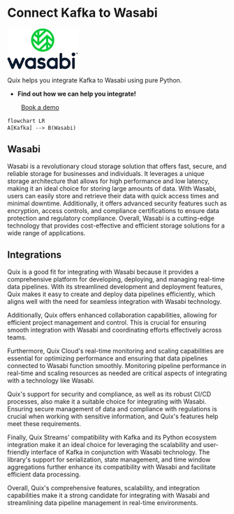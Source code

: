 # Connect Kafka to Wasabi

![](./images/logo_1.jpg)

Quix helps you integrate Kafka to Wasabi using pure Python.

<div class="grid cards blog-grid-card" markdown>

- __Find out how we can help you integrate!__

    <a class="md-button md-button--primary" href="https://share.hsforms.com/1iW0TmZzKQMChk0lxd_tGiw4yjw2?__hstc=175542013.2303933fbd746c0ac86d9ccbe9bc9100.1728383268831.1729603416735.1729620918855.31&__hssc=175542013.1.1729620918855&__hsfp=2132701734" target="_blank" style="margin:.5rem;">Book a demo</a>

</div>

```mermaid
flowchart LR
A[Kafka] --> B(Wasabi)
```

## Wasabi

Wasabi is a revolutionary cloud storage solution that offers fast, secure, and reliable storage for businesses and individuals. It leverages a unique storage architecture that allows for high performance and low latency, making it an ideal choice for storing large amounts of data. With Wasabi, users can easily store and retrieve their data with quick access times and minimal downtime. Additionally, it offers advanced security features such as encryption, access controls, and compliance certifications to ensure data protection and regulatory compliance. Overall, Wasabi is a cutting-edge technology that provides cost-effective and efficient storage solutions for a wide range of applications.

## Integrations

Quix is a good fit for integrating with Wasabi because it provides a comprehensive platform for developing, deploying, and managing real-time data pipelines. With its streamlined development and deployment features, Quix makes it easy to create and deploy data pipelines efficiently, which aligns well with the need for seamless integration with Wasabi technology.

Additionally, Quix offers enhanced collaboration capabilities, allowing for efficient project management and control. This is crucial for ensuring smooth integration with Wasabi and coordinating efforts effectively across teams.

Furthermore, Quix Cloud's real-time monitoring and scaling capabilities are essential for optimizing performance and ensuring that data pipelines connected to Wasabi function smoothly. Monitoring pipeline performance in real-time and scaling resources as needed are critical aspects of integrating with a technology like Wasabi.

Quix's support for security and compliance, as well as its robust CI/CD processes, also make it a suitable choice for integrating with Wasabi. Ensuring secure management of data and compliance with regulations is crucial when working with sensitive information, and Quix's features help meet these requirements.

Finally, Quix Streams' compatibility with Kafka and its Python ecosystem integration make it an ideal choice for leveraging the scalability and user-friendly interface of Kafka in conjunction with Wasabi technology. The library's support for serialization, state management, and time window aggregations further enhance its compatibility with Wasabi and facilitate efficient data processing.

Overall, Quix's comprehensive features, scalability, and integration capabilities make it a strong candidate for integrating with Wasabi and streamlining data pipeline management in real-time environments.

